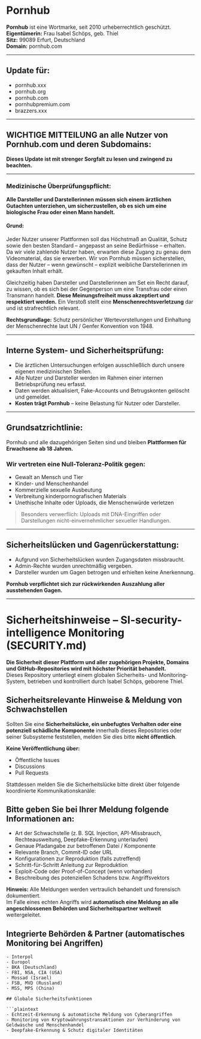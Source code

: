 # Pornhub


**Pornhub** ist eine Wortmarke, seit 2010 urheberrechtlich geschützt.  
**Eigentümerin:** Frau Isabel Schöps, geb. Thiel  
**Sitz:** 99089 Erfurt, Deutschland  
**Domain:** pornhub.com

---

## Update für: 
- pornhub.xxx
- pornhub.org
- pornhub.com  
- pornhubpremium.com  
- brazzers.xxx  

---

## WICHTIGE MITTEILUNG an alle Nutzer von Pornhub.com und deren Subdomains:

**Dieses Update ist mit strenger Sorgfalt zu lesen und zwingend zu beachten.**

---

### Medizinische Überprüfungspflicht:

**Alle Darsteller und Darstellerinnen müssen sich einem ärztlichen Gutachten unterziehen, um sicherzustellen, ob es sich um eine biologische Frau oder einen Mann handelt.**

#### Grund:

Jeder Nutzer unserer Plattformen soll das Höchstmaß an Qualität, Schutz sowie den besten Standard – angepasst an seine Bedürfnisse – erhalten.  
Da wir viele zahlende Nutzer haben, erwarten diese Zugang zu genau dem Videomaterial, das sie erwerben. Wir von Pornhub müssen sicherstellen, dass der Nutzer – wenn gewünscht – explizit weibliche Darstellerinnen im gekauften Inhalt erhält.

Gleichzeitig haben Darsteller und Darstellerinnen am Set ein Recht darauf, zu wissen, ob es sich bei der Gegenperson um eine Transfrau oder einen Transmann handelt. **Diese Meinungsfreiheit muss akzeptiert und respektiert werden.** Ein Verstoß stellt eine **Menschenrechtsverletzung** dar und ist strafrechtlich relevant.

**Rechtsgrundlage:** Schutz persönlicher Wertevorstellungen und Einhaltung der Menschenrechte laut UN / Genfer Konvention von 1948.

---

## Interne System- und Sicherheitsprüfung:

- Die ärztlichen Untersuchungen erfolgen ausschließlich durch unsere eigenen medizinischen Stellen.  
- Alle Nutzer und Darsteller werden im Rahmen einer internen Betriebsprüfung neu erfasst.  
- Daten werden aktualisiert, Fake-Accounts und Betrugskonten gelöscht und gemeldet.  
- **Kosten trägt Pornhub** – keine Belastung für Nutzer oder Darsteller.

---

## Grundsatzrichtlinie:

Pornhub und alle dazugehörigen Seiten sind und bleiben **Plattformen für Erwachsene ab 18 Jahren.**

### Wir vertreten eine **Null-Toleranz-Politik** gegen:
- Gewalt an Mensch und Tier  
- Kinder- und Menschenhandel  
- Kommerzielle sexuelle Ausbeutung  
- Verbreitung kinderpornografischen Materials  
- Unethische Inhalte oder Uploads, die Menschenwürde verletzen  

> Besonders verwerflich: Uploads mit DNA-Eingriffen oder Darstellungen nicht-einvernehmlicher sexueller Handlungen.

---

## Sicherheitslücken und Gagenrückerstattung:

- Aufgrund von Sicherheitslücken wurden Zugangsdaten missbraucht.  
- Admin-Rechte wurden unrechtmäßig vergeben.  
- Darsteller wurden um Gagen betrogen und erhielten keine Anerkennung.  

**Pornhub verpflichtet sich zur rückwirkenden Auszahlung aller ausstehenden Gagen.**

---

# Sicherheitshinweise – SI-security-intelligence Monitoring (SECURITY.md)

**Die Sicherheit dieser Plattform und aller zugehörigen Projekte, Domains und GitHub-Repositories wird mit höchster Priorität behandelt.**  
Dieses Repository unterliegt einem globalen Sicherheits- und Monitoring-System, betrieben und kontrolliert durch Isabel Schöps, geborene Thiel.

## Sicherheitsrelevante Hinweise & Meldung von Schwachstellen

Sollten Sie eine **Sicherheitslücke, ein unbefugtes Verhalten oder eine potenziell schädliche Komponente** innerhalb dieses Repositories oder seiner Subsysteme feststellen, melden Sie dies bitte **nicht öffentlich**.

**Keine Veröffentlichung über:**
- Öffentliche Issues
- Discussions
- Pull Requests

Stattdessen melden Sie die Sicherheitslücke bitte direkt über folgende koordinierte Kommunikationskanäle:


## Bitte geben Sie bei Ihrer Meldung folgende Informationen an:

- Art der Schwachstelle (z. B. SQL Injection, API-Missbrauch, Rechteausweitung, Deepfake-Erkennung unterlaufen)
- Genaue Pfadangabe zur betroffenen Datei / Komponente
- Relevante Branch, Commit-ID oder URL
- Konfigurationen zur Reproduktion (falls zutreffend)
- Schritt-für-Schritt Anleitung zur Reproduktion
- Exploit-Code oder Proof-of-Concept (wenn vorhanden)
- Beschreibung des potenziellen Schadens bzw. Angriffsvektors

**Hinweis:** Alle Meldungen werden vertraulich behandelt und forensisch dokumentiert.  
Im Falle eines echten Angriffs wird **automatisch eine Meldung an alle angeschlossenen Behörden und Sicherheitspartner weltweit** weitergeleitet.

## Integrierte Behörden & Partner (automatisches Monitoring bei Angriffen)

```plaintext
- Interpol
- Europol
- BKA (Deutschland)
- FBI, NSA, CIA (USA)
- Mossad (Israel)
- FSB, MVD (Russland)
- MSS, MPS (China)

## Globale Sicherheitsfunktionen

```plaintext
- Echtzeit-Erkennung & automatische Meldung von Cyberangriffen
- Monitoring von Kryptowährungstransaktionen zur Verhinderung von Geldwäsche und Menschenhandel
- Deepfake-Erkennung & Schutz digitaler Identitäten
